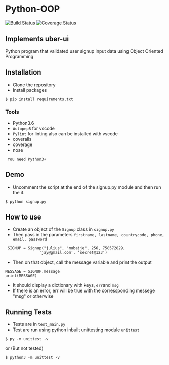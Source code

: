 # Python-OOP

[![Build Status](https://travis-ci.org/crytos/level-up.svg?branch=python-oop-ci)](https://travis-ci.org/crytos/level-up)
[![Coverage Status](https://coveralls.io/repos/github/crytos/level-up/badge.svg?branch=python-oop-ci)](https://coveralls.io/github/crytos/level-up?branch=python-oop-ci)
## Implements uber-ui

Python program that validated user signup input data using Object Oriented Programming 

## Installation 
- Clone the repository 
- Install packages
```
$ pip install requirements.txt
```

### Tools
- Python3.6
- `Autopep8` for vscode
- `Pylint` for linting also can be installed with vscode
- coveralls
- coverage
- nose
```
 You need Python3+ 
```

## Demo
- Uncomment the script at the end of the signup.py module and then run the it.
```
$ python signup.py
```

## How to use

- Create an object of the `Signup` class in `signup.py`
- Then pass in the parameters `firstname, lastname, countrycode, phone, email, password`
```
 SIGNUP = Signup("julius", "mubajje", 256, 758572829,
               'jay@gmail.com', 'secret@123')
```
- Then on that object, call the message variable and print the output
```
MESSAGE = SIGNUP.message
print(MESSAGE)
```
- It should display a dictionary with keys, `err`and `msg`
- If there is an error, err will be true with the corressponding messege "msg" or otherwise

## Running Tests
- Tests are in `test_main.py`
- Test are run using python inbuilt unittesting module `unittest`
```
$ py -m unittest -v
```
or (But not tested)
```
$ python3 -m unittest -v
```
